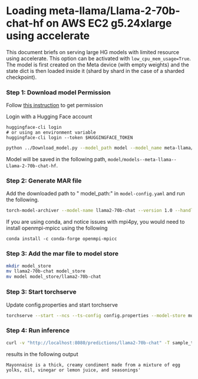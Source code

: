 # Loading meta-llama/Llama-2-70b-chat-hf on AWS EC2 g5.24xlarge using accelerate

This document briefs on serving large HG models with limited resource using accelerate. This option can be activated with `low_cpu_mem_usage=True`. The model is first created on the Meta device (with empty weights) and the state dict is then loaded inside it (shard by shard in the case of a sharded checkpoint).

### Step 1: Download model Permission

Follow [this instruction](https://huggingface.co/meta-llama/Llama-2-70b-chat-hf) to get permission

Login with a Hugging Face account
```
huggingface-cli login
# or using an environment variable
huggingface-cli login --token $HUGGINGFACE_TOKEN
```

```bash
python ../Download_model.py --model_path model --model_name meta-llama/Llama-2-70b-chat-hf
```
Model will be saved in the following path, `model/models--meta-llama--Llama-2-70b-chat-hf`.

### Step 2: Generate MAR file

Add the downloaded path to " model_path:" in `model-config.yaml` and run the following.

```bash
torch-model-archiver --model-name llama2-70b-chat --version 1.0 --handler custom_handler.py --config-file model-config.yaml -r requirements.txt --archive-format no-archive
```

If you are using conda, and notice issues with mpi4py, you would need to install openmpi-mpicc using the following

```
conda install -c conda-forge openmpi-mpicc
```

### Step 3: Add the mar file to model store

```bash
mkdir model_store
mv llama2-70b-chat model_store
mv model model_store/llama2-70b-chat
```

### Step 3: Start torchserve

Update config.properties and start torchserve

```bash
torchserve --start --ncs --ts-config config.properties --model-store model_store --models llama2-70b-chat
```

### Step 4: Run inference

```bash
curl -v "http://localhost:8080/predictions/llama2-70b-chat" -T sample_text.txt
```

results in the following output
```
Mayonnaise is a thick, creamy condiment made from a mixture of egg yolks, oil, vinegar or lemon juice, and seasonings'
```

